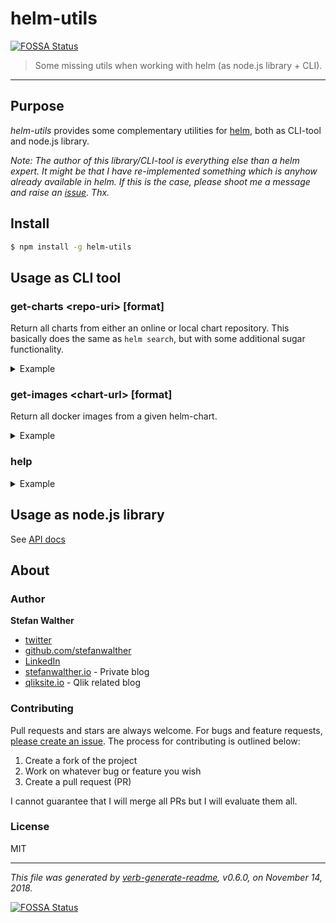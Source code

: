 # helm-utils
[![FOSSA Status](https://app.fossa.io/api/projects/git%2Bgithub.com%2Fstefanwalther%2Fhelm-utils.svg?type=shield)](https://app.fossa.io/projects/git%2Bgithub.com%2Fstefanwalther%2Fhelm-utils?ref=badge_shield)


> Some missing utils when working with helm (as node.js library + CLI).

---

## Purpose

_helm-utils_ provides some complementary utilities for [helm](https://helm.sh), both as CLI-tool and node.js library.

_Note: The author of this library/CLI-tool is everything else than a helm expert. It might be that I have re-implemented something which is anyhow already available in helm. If this is the case, please shoot me a message and raise an [issue](https://github.com/stefanwalther/helm-utils/issues). Thx._

## Install

```bash
$ npm install -g helm-utils
```

## Usage as CLI tool

### get-charts &lt;repo-uri&gt; \[format]

Return all charts from either an online or local chart repository.
This basically does the same as `helm search`, but with some additional sugar functionality.

<details>
  <summary>Example</summary>
  
  ```bash
  $ helm-utils get-charts https://charts.jfrog.io/
  ```
  
  Options: 
  - `--format` - How to format the output, `table` or `json`. Defaults to `table`.
  
</details>

### get-images &lt;chart-url&gt; \[format]

Return all docker images from a given helm-chart.

<details>
  <summary>Example</summary>

  ```bash
  $  helm-utils get-images https://charts.jfrog.io/artifactory/helm/xray-0.5.2.tgz
  ```
  
  returns
  
  ```bash
  Images being used in https://charts.jfrog.io/artifactory/helm/xray-0.5.2.tgz:
  (3 images)
  
  - bitnami/mongodb:3.6.4
  - postgres
  - rabbitmq:3.7-alpine
  ```  
  
  Options: 
    - `--format` - How to format the output, `list` or `json`. Defaults to `list`.
</details>

### help

<details>
  <summary>Example</summary>
Show the help for `helm-utils`.

```
$ helm-utils help
```  
</details>

## Usage as node.js library

See [API docs](./docs/api.md)

## About

### Author
**Stefan Walther**

* [twitter](http://twitter.com/waltherstefan)  
* [github.com/stefanwalther](http://github.com/stefanwalther) 
* [LinkedIn](https://www.linkedin.com/in/stefanwalther/) 
* [stefanwalther.io](http://stefanwalther.io) - Private blog
* [qliksite.io](http://qliksite.io) - Qlik related blog

### Contributing
Pull requests and stars are always welcome. For bugs and feature requests, [please create an issue](https://github.com/stefanwalther/helm-utils/issues). The process for contributing is outlined below:

1. Create a fork of the project
2. Work on whatever bug or feature you wish
3. Create a pull request (PR)

I cannot guarantee that I will merge all PRs but I will evaluate them all.

### License
MIT

***

_This file was generated by [verb-generate-readme](https://github.com/verbose/verb-generate-readme), v0.6.0, on November 14, 2018._

[format]: http://samhuri.net/proj/format

[![FOSSA Status](https://app.fossa.io/api/projects/git%2Bgithub.com%2Fstefanwalther%2Fhelm-utils.svg?type=large)](https://app.fossa.io/projects/git%2Bgithub.com%2Fstefanwalther%2Fhelm-utils?ref=badge_large)